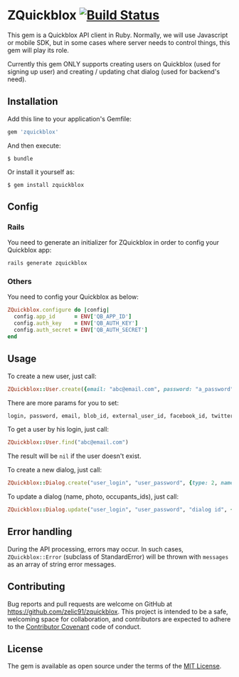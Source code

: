 # ZQuickblox  [![Build Status](https://travis-ci.org/zelic91/zquickblox.svg?branch=master)](https://travis-ci.org/zelic91/zquickblox)

This gem is a Quickblox API client in Ruby. Normally, we will use Javascript or mobile SDK, but in some cases where server needs to control things, this gem will play its role.

Currently this gem ONLY supports creating users on Quickblox (used for signing up user) and creating / updating chat dialog (used for backend's need).

## Installation

Add this line to your application's Gemfile:

```ruby
gem 'zquickblox'
```

And then execute:

    $ bundle

Or install it yourself as:

    $ gem install zquickblox

## Config

### Rails

You need to generate an initializer for ZQuickblox in order to config your Quickblox app:

```ruby
rails generate zquickblox
```

### Others

You need to config your Quickblox as below:

```ruby
ZQuickblox.configure do |config|
  config.app_id      = ENV['QB_APP_ID']
  config.auth_key    = ENV['QB_AUTH_KEY']
  config.auth_secret = ENV['QB_AUTH_SECRET']
end
```

## Usage

To create a new user, just call:

```ruby
ZQuickblox::User.create({email: "abc@email.com", password: "a_password"})
```

There are more params for you to set:

```ruby
login, password, email, blob_id, external_user_id, facebook_id, twitter_id, full_name, phone, website
```

To get a user by his login, just call:
```ruby
ZQuickblox::User.find("abc@email.com")
```

The result will be `nil` if the user doesn't exist. 

To create a new dialog, just call:

```ruby
ZQuickblox::Dialog.create("user_login", "user_password", {type: 2, name: "Some dialog", occupants_ids: "ids of occupants separated by ,"})
```

To update a dialog (name, photo, occupants_ids), just call:

```ruby
ZQuickblox::Dialog.update("user_login", "user_password", "dialog id", {name: "Some dialog", occupants_ids: "ids of occupants separated by ,"})
```

## Error handling

During the API processing, errors may occur. In such cases, `ZQuickblox::Error` (subclass of StandardError) will be thrown with `messages` as an array of string error messages.

## Contributing

Bug reports and pull requests are welcome on GitHub at https://github.com/zelic91/zquickblox. This project is intended to be a safe, welcoming space for collaboration, and contributors are expected to adhere to the [Contributor Covenant](http://contributor-covenant.org) code of conduct.


## License

The gem is available as open source under the terms of the [MIT License](http://opensource.org/licenses/MIT).
